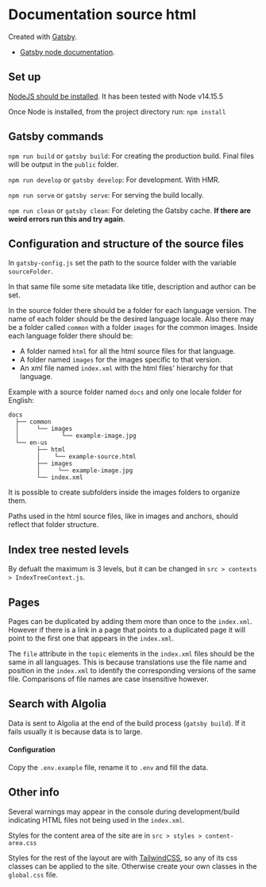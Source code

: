 # Documentation source html

Created with [Gatsby](https://www.gatsbyjs.com/).

- [Gatsby node documentation](https://www.gatsbyjs.com/docs/reference/config-files/gatsby-node/).

## Set up

[NodeJS should be installed](https://nodejs.org/).
It has been tested with Node v14.15.5

Once Node is installed, from the project directory run:
`npm install`

## Gatsby commands

`npm run build` or `gatsby build`: For creating the production build. Final files will be output in the `public` folder.

`npm run develop` or `gatsby develop`: For development. With HMR.

`npm run serve` or `gatsby serve`: For serving the build locally.

`npm run clean` or `gatsby clean`: For deleting the Gatsby cache. **If there are weird errors run this and try again**.

## Configuration and structure of the source files

In `gatsby-config.js` set the path to the source folder with the variable `sourceFolder`.

In that same file some site metadata like title, description and author can be set.

In the source folder there should be a folder for each language version.
The name of each folder should be the desired language locale.
Also there may be a folder called `common` with a folder `images` for the common images.
Inside each language folder there should be:

- A folder named `html` for all the html source files for that language.
- A folder named `images` for the images specific to that version.
- An xml file named `index.xml` with the html files' hierarchy for that language.

Example with a source folder named `docs` and only one locale folder for English:

```
docs
  ├── common
  │     └── images
  │            └── example-image.jpg
  └── en-us
        ├── html
        │    └── example-source.html
        ├── images
        │     └── example-image.jpg
        └── index.xml
```

It is possible to create subfolders inside the images folders to organize them.

Paths used in the html source files, like in images and anchors, should reflect that folder structure.

## Index tree nested levels

By defualt the maximum is 3 levels, but it can be changed in `src > contexts > IndexTreeContext.js`.

## Pages

Pages can be duplicated by adding them more than once to the `index.xml`. However if there is a link in a page that points to a duplicated page it will point to the first one that appears in the `index.xml`.

The `file` attribute in the `topic` elements in the `index.xml` files should be the same in all languages. This is because translations use the file name and position in the `index.xml` to identify the corresponding versions of the same file. Comparisons of file names are case insensitive however.

## Search with Algolia

Data is sent to Algolia at the end of the build process (`gatsby build`).
If it fails usually it is because data is to large.

#### Configuration

Copy the `.env.example` file, rename it to `.env` and fill the data.

## Other info

Several warnings may appear in the console during development/build indicating HTML files not being used in the `index.xml`.

Styles for the content area of the site are in `src > styles > content-area.css`

Styles for the rest of the layout are with [TailwindCSS](https://tailwindcss.com/docs), so any of its css classes can be applied to the site. Otherwise create your own classes in the `global.css` file.
